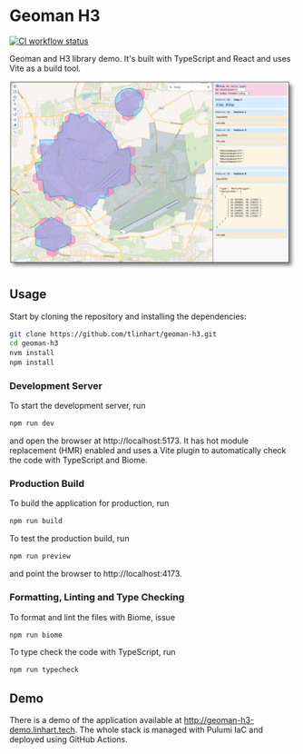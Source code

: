 # Geoman H3

[![CI workflow status][badge]][actions]

[badge]: https://github.com/tlinhart/geoman-h3/actions/workflows/ci.yml/badge.svg
[actions]: https://github.com/tlinhart/geoman-h3/actions

Geoman and H3 library demo. It's built with TypeScript and React and uses Vite
as a build tool.

![Geoman H3 demo!](img/screenshot.png)

## Usage

Start by cloning the repository and installing the dependencies:

```sh
git clone https://github.com/tlinhart/geoman-h3.git
cd geoman-h3
nvm install
npm install
```

### Development Server

To start the development server, run

```sh
npm run dev
```

and open the browser at http://localhost:5173. It has hot module replacement
(HMR) enabled and uses a Vite plugin to automatically check the code with
TypeScript and Biome.

### Production Build

To build the application for production, run

```sh
npm run build
```

To test the production build, run

```sh
npm run preview
```

and point the browser to http://localhost:4173.

### Formatting, Linting and Type Checking

To format and lint the files with Biome, issue

```sh
npm run biome
```

To type check the code with TypeScript, run

```sh
npm run typecheck
```

## Demo

There is a demo of the application available at
http://geoman-h3-demo.linhart.tech. The whole stack is managed with Pulumi IaC
and deployed using GitHub Actions.
